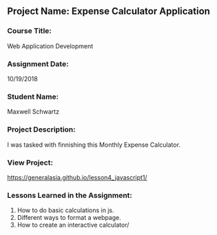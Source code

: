 ## Project Name:  Expense Calculator Application

### Course Title:
Web Application Development

### Assignment Date:  
10/19/2018

### Student Name:  
Maxwell Schwartz

### Project Description:
I was tasked with finnishing this Monthly Expense Calculator.

### View Project:
https://generalasia.github.io/lesson4_javascript1/

### Lessons Learned in the Assignment:
1. How to do basic calculations in js.
2. Different ways to format a webpage.
3. How to create an interactive calculator/



